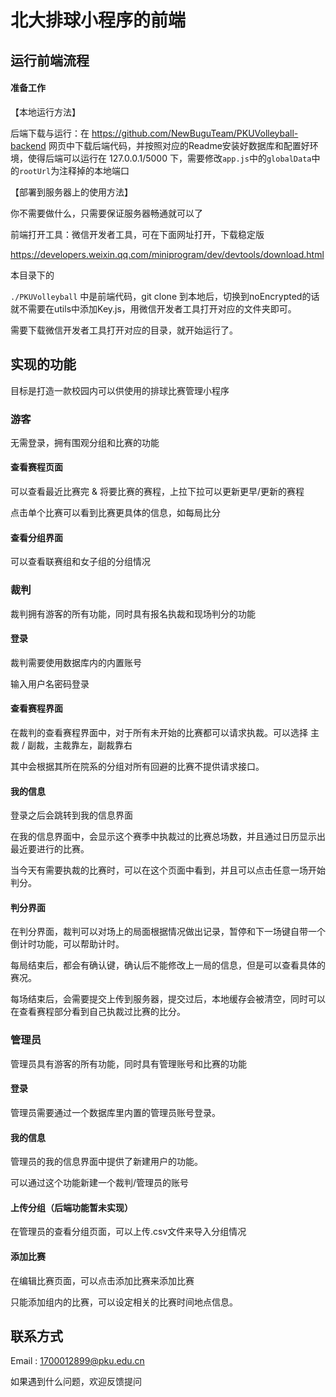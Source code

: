 # 北大排球小程序的前端



## 运行前端流程

#### 准备工作

【本地运行方法】

后端下载与运行：在 https://github.com/NewBuguTeam/PKUVolleyball-backend 网页中下载后端代码，并按照对应的Readme安装好数据库和配置好环境，使得后端可以运行在 127.0.0.1/5000 下，需要修改`app.js`中的`globalData`中的`rootUrl`为注释掉的本地端口

【部署到服务器上的使用方法】

你不需要做什么，只需要保证服务器畅通就可以了



前端打开工具：微信开发者工具，可在下面网址打开，下载稳定版

https://developers.weixin.qq.com/miniprogram/dev/devtools/download.html

本目录下的

`./PKUVolleyball` 中是前端代码，git clone 到本地后，切换到noEncrypted的话就不需要在utils中添加Key.js，用微信开发者工具打开对应的文件夹即可。

需要下载微信开发者工具打开对应的目录，就开始运行了。



## 实现的功能

目标是打造一款校园内可以供使用的排球比赛管理小程序



### 游客

无需登录，拥有围观分组和比赛的功能

#### 查看赛程页面

可以查看最近比赛完 & 将要比赛的赛程，上拉下拉可以更新更早/更新的赛程

点击单个比赛可以看到比赛更具体的信息，如每局比分

#### 查看分组界面

可以查看联赛组和女子组的分组情况



### 裁判

裁判拥有游客的所有功能，同时具有报名执裁和现场判分的功能

#### 登录

裁判需要使用数据库内的内置账号

输入用户名密码登录

#### 查看赛程界面

在裁判的查看赛程界面中，对于所有未开始的比赛都可以请求执裁。可以选择 主裁 / 副裁，主裁靠左，副裁靠右

其中会根据其所在院系的分组对所有回避的比赛不提供请求接口。

#### 我的信息

登录之后会跳转到我的信息界面

在我的信息界面中，会显示这个赛季中执裁过的比赛总场数，并且通过日历显示出最近要进行的比赛。

当今天有需要执裁的比赛时，可以在这个页面中看到，并且可以点击任意一场开始判分。

#### 判分界面

在判分界面，裁判可以对场上的局面根据情况做出记录，暂停和下一场键自带一个倒计时功能，可以帮助计时。

每局结束后，都会有确认键，确认后不能修改上一局的信息，但是可以查看具体的赛况。

每场结束后，会需要提交上传到服务器，提交过后，本地缓存会被清空，同时可以在查看赛程部分看到自己执裁过比赛的比分。



### 管理员

管理员具有游客的所有功能，同时具有管理账号和比赛的功能



#### 登录

管理员需要通过一个数据库里内置的管理员账号登录。

#### 我的信息

管理员的我的信息界面中提供了新建用户的功能。

可以通过这个功能新建一个裁判/管理员的账号

#### 上传分组（后端功能暂未实现）

在管理员的查看分组页面，可以上传.csv文件来导入分组情况

#### 添加比赛

在编辑比赛页面，可以点击添加比赛来添加比赛

只能添加组内的比赛，可以设定相关的比赛时间地点信息。



## 联系方式

Email : 1700012899@pku.edu.cn

如果遇到什么问题，欢迎反馈提问